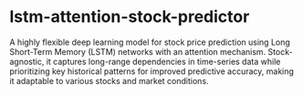 # lstm-attention-stock-predictor
A highly flexible deep learning model for stock price prediction using Long Short-Term Memory (LSTM) networks with an attention mechanism. Stock-agnostic, it captures long-range dependencies in time-series data while prioritizing key historical patterns for improved predictive accuracy, making it adaptable to various stocks and market conditions.
